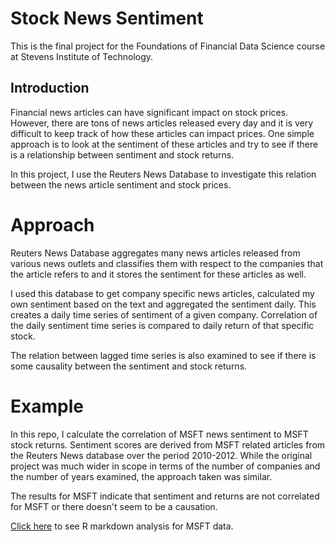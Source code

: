 # Stock News Sentiment
This is the final project for the Foundations of Financial Data Science course at Stevens Institute of Technology. 

## Introduction
Financial news articles can have significant impact on stock prices. However, there are tons of news articles released every day and it is very difficult to keep track of how these articles can impact prices. One simple approach is to look at the sentiment of these articles and try to see if there is a relationship between sentiment and stock returns. 

In this project, I use the Reuters News Database to investigate this relation between the news article sentiment and stock prices. 

# Approach
Reuters News Database aggregates many news articles released from various news outlets and classifies them with respect to the companies that the article refers to and it stores the sentiment for these articles as well. 

I used this database to get company specific news articles, calculated my own sentiment based on the text and aggregated the sentiment daily. This creates a daily time series of sentiment of a given company. Correlation of the daily sentiment time series is compared to daily return of that specific stock. 

The relation between lagged time series is also examined to see if there is some causality between the sentiment and stock returns.

# Example
In this repo, I calculate the correlation of MSFT news sentiment to MSFT stock returns. Sentiment scores are derived from MSFT related articles from the Reuters News database over the period 2010-2012. While the original project was much wider in scope in terms of the number of companies and the number of years examined, the approach taken was similar. 

The results for MSFT indicate that sentiment and returns are not correlated for MSFT or there doesn't seem to be a causation. 


[Click here](https://github.com/sarpuslu/stock-news-sentiment/blob/master/correlation_of_stock_sentiment_to_stock_returns.md) to see R markdown analysis for MSFT data.
